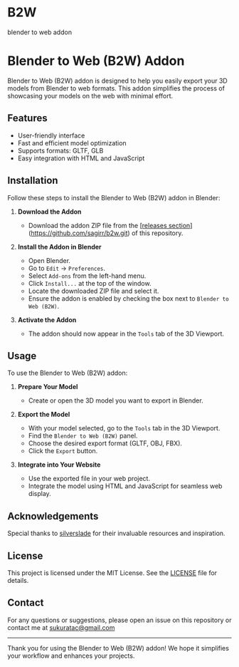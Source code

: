 # B2W
blender to web addon

# Blender to Web (B2W) Addon

Blender to Web (B2W) addon is designed to help you easily export your 3D models from Blender to  web formats. This addon simplifies the process of showcasing your models on the web with minimal effort.

## Features

- User-friendly interface
- Fast and efficient model optimization
- Supports formats: GLTF, GLB
- Easy integration with HTML and JavaScript

## Installation

Follow these steps to install the Blender to Web (B2W) addon in Blender:

1. **Download the Addon**
   - Download the addon ZIP file from the [[releases section](https://github.com/sagirr/b2w/releases)](https://github.com/sagirr/b2w.git) of this repository.

2. **Install the Addon in Blender**
   - Open Blender.
   - Go to `Edit` -> `Preferences`.
   - Select `Add-ons` from the left-hand menu.
   - Click `Install...` at the top of the window.
   - Locate the downloaded ZIP file and select it.
   - Ensure the addon is enabled by checking the box next to `Blender to Web (B2W)`.

3. **Activate the Addon**
   - The addon should now appear in the `Tools` tab of the 3D Viewport.

## Usage

To use the Blender to Web (B2W) addon:

1. **Prepare Your Model**
   - Create or open the 3D model you want to export in Blender.

2. **Export the Model**
   - With your model selected, go to the `Tools` tab in the 3D Viewport.
   - Find the `Blender to Web (B2W)` panel.
   - Choose the desired export format (GLTF, OBJ, FBX).
   - Click the `Export` button.

3. **Integrate into Your Website**
   - Use the exported file in your web project.
   - Integrate the model using HTML and JavaScript for seamless web display.

## Acknowledgements

Special thanks to [silverslade](https://github.com/silverslade/) for their invaluable resources and inspiration.

## License

This project is licensed under the MIT License. See the [LICENSE](LICENSE) file for details.

## Contact

For any questions or suggestions, please open an issue on this repository or contact me at  sukuratac@gmail.com

---

Thank you for using the Blender to Web (B2W) addon! We hope it simplifies your workflow and enhances your projects.
